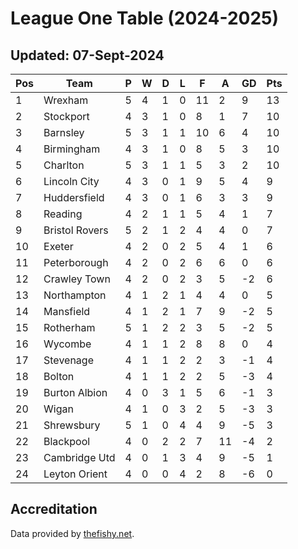 # League One Table (2024-2025)
## Updated: 07-Sept-2024

| Pos | Team | P | W | D | L | F | A | GD | Pts |
| --- | --- | --- | --- | --- | --- | --- | --- | --- | --- |
| 1 | Wrexham | 5 | 4 | 1 | 0 | 11 | 2 | 9 | 13 |
| 2 | Stockport | 4 | 3 | 1 | 0 | 8 | 1 | 7 | 10 |
| 3 | Barnsley | 5 | 3 | 1 | 1 | 10 | 6 | 4 | 10 |
| 4 | Birmingham | 4 | 3 | 1 | 0 | 8 | 5 | 3 | 10 |
| 5 | Charlton | 5 | 3 | 1 | 1 | 5 | 3 | 2 | 10 |
| 6 | Lincoln City | 4 | 3 | 0 | 1 | 9 | 5 | 4 | 9 |
| 7 | Huddersfield | 4 | 3 | 0 | 1 | 6 | 3 | 3 | 9 |
| 8 | Reading | 4 | 2 | 1 | 1 | 5 | 4 | 1 | 7 |
| 9 | Bristol Rovers | 5 | 2 | 1 | 2 | 4 | 4 | 0 | 7 |
| 10 | Exeter | 4 | 2 | 0 | 2 | 5 | 4 | 1 | 6 |
| 11 | Peterborough | 4 | 2 | 0 | 2 | 6 | 6 | 0 | 6 |
| 12 | Crawley Town | 4 | 2 | 0 | 2 | 3 | 5 | -2 | 6 |
| 13 | Northampton | 4 | 1 | 2 | 1 | 4 | 4 | 0 | 5 |
| 14 | Mansfield | 4 | 1 | 2 | 1 | 7 | 9 | -2 | 5 |
| 15 | Rotherham | 5 | 1 | 2 | 2 | 3 | 5 | -2 | 5 |
| 16 | Wycombe | 4 | 1 | 1 | 2 | 8 | 8 | 0 | 4 |
| 17 | Stevenage | 4 | 1 | 1 | 2 | 2 | 3 | -1 | 4 |
| 18 | Bolton | 4 | 1 | 1 | 2 | 2 | 5 | -3 | 4 |
| 19 | Burton Albion | 4 | 0 | 3 | 1 | 5 | 6 | -1 | 3 |
| 20 | Wigan | 4 | 1 | 0 | 3 | 2 | 5 | -3 | 3 |
| 21 | Shrewsbury | 5 | 1 | 0 | 4 | 4 | 9 | -5 | 3 |
| 22 | Blackpool | 4 | 0 | 2 | 2 | 7 | 11 | -4 | 2 |
| 23 | Cambridge Utd | 4 | 0 | 1 | 3 | 4 | 9 | -5 | 1 |
| 24 | Leyton Orient | 4 | 0 | 0 | 4 | 2 | 8 | -6 | 0 |

## Accreditation 

Data provided by [thefishy.net](https://www.thefishy.net/).